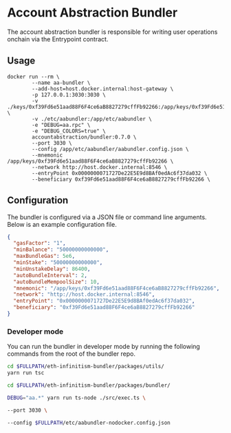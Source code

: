 # Account Abstraction Bundler

The account abstraction bundler is responsible for writing user operations onchain via the Entrypoint contract.

## Usage

```shell
docker run --rm \
        --name aa-bundler \
        --add-host=host.docker.internal:host-gateway \
        -p 127.0.0.1:3030:3030 \
        -v ./keys/0xf39Fd6e51aad88F6F4ce6aB8827279cffFb92266:/app/keys/0xf39Fd6e51aad88F6F4ce6aB8827279cffFb92266 \
        -v ./etc/aabundler:/app/etc/aabundler \
        -e "DEBUG=aa.rpc" \
        -e "DEBUG_COLORS=true" \
        accountabstraction/bundler:0.7.0 \
        --port 3030 \
        --config /app/etc/aabundler/aabundler.config.json \
        --mnemonic /app/keys/0xf39Fd6e51aad88F6F4ce6aB8827279cffFb92266 \
        --network http://host.docker.internal:8546 \
        --entryPoint 0x0000000071727De22E5E9d8BAf0edAc6f37da032 \
        --beneficiary 0xf39Fd6e51aad88F6F4ce6aB8827279cffFb92266 \
```

## Configuration

The bundler is configured via a JSON file or command line arguments. Below is an example configuration file.

```json
{
  "gasFactor": "1",
  "minBalance": "50000000000000",
  "maxBundleGas": 5e6,
  "minStake": "50000000000000",
  "minUnstakeDelay": 86400,
  "autoBundleInterval": 2,
  "autoBundleMempoolSize": 10,
  "mnemonic": "/app/keys/0xf39Fd6e51aad88F6F4ce6aB8827279cffFb92266",
  "network": "http://host.docker.internal:8546",
  "entryPoint": "0x0000000071727De22E5E9d8BAf0edAc6f37da032",
  "beneficiary": "0xf39Fd6e51aad88F6F4ce6aB8827279cffFb92266"
}
```

### Developer mode

You can run the bundler in developer mode by running the following commands from the root of the bundler repo.

```bash
cd $FULLPATH/eth-infinitism-bundler/packages/utils/
yarn run tsc

cd $FULLPATH/eth-infinitism-bundler/packages/bundler/

DEBUG="aa.*" yarn run ts-node ./src/exec.ts \

--port 3030 \

--config $FULLPATH/etc/aabundler-nodocker.config.json
```
